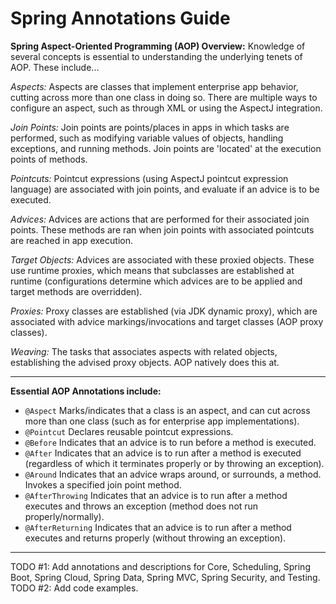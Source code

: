 # Spring Annotations Guide

**Spring Aspect-Oriented Programming (AOP) Overview:** Knowledge of several concepts is essential to understanding the underlying tenets of AOP. These include...
  
*Aspects:* Aspects are classes that implement enterprise app behavior, cutting across more than one class in doing so. There are multiple ways to configure an aspect, such as through XML or using the AspectJ integration.
  
*Join Points:* Join points are points/places in apps in which tasks are performed, such as modifying variable values of objects, handling exceptions, and running methods. Join points are 'located' at the execution points of methods.
  
*Pointcuts:* Pointcut expressions (using AspectJ pointcut expression language) are associated with join points, and evaluate if an advice is to be executed.
  
*Advices:* Advices are actions that are performed for their associated join points. These methods are ran when join points with associated pointcuts are reached in app execution.
  
*Target Objects:* Advices are associated with these proxied objects. These use runtime proxies, which means that subclasses are established at runtime (configurations determine which advices are to be applied and target methods are overridden).

*Proxies:* Proxy classes are established (via JDK dynamic proxy), which are associated with advice markings/invocations and target classes (AOP proxy classes).
  
*Weaving:* The tasks that associates aspects with related objects, establishing the advised proxy objects. AOP natively does this at.

<hr />  
  
**Essential AOP Annotations include:**  
  * `@Aspect` Marks/indicates that a class is an aspect, and can cut across more than one class (such as for enterprise app implementations).
  * `@Pointcut` Declares reusable pointcut expressions.
  * `@Before` Indicates that an advice is to run before a method is executed.
  * `@After` Indicates that an advice is to run after a method is executed (regardless of which it terminates properly or by throwing an exception).
  * `@Around` Indicates that an advice wraps around, or surrounds, a method. Invokes a specified join point method.
  * `@AfterThrowing` Indicates that an advice is to run after a method executes and throws an exception (method does not run properly/normally).
  * `@AfterReturning` Indicates that an advice is to run after a method executes and returns properly (without throwing an exception).

<hr />  

TODO #1: Add annotations and descriptions for Core, Scheduling, Spring Boot, Spring Cloud, Spring Data, Spring MVC, Spring Security, and Testing.  
TODO #2: Add code examples.
